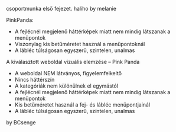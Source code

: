 csoportmunka első fejezet. 
haliho by melanie

PinkPanda:
- A fejlécnél megjelenő háttérképek miatt nem mindig látszanak a menüpontok
- Viszonylag kis betűméretet használ a menüpontoknál
- A lábléc túlságosan egyszerű, szintelen, unalmas

A kiválasztott weboldal vizuális elemzése – Pink Panda

- A weboldal NEM látványos, figyelemfelkeltő
- Nincs háttérszín
- A kategóriák nem különülnek el egymástól
- A fejlécnél megjelenő háttérképek miatt nem mindig látszanak a menüpontok
- Kis betűméretet használ a fej- és lábléc menüpontjainál
- A lábléc túlságosan egyszerű, színtelen, unalmas

by BCsenge


